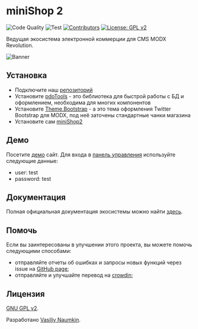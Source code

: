 # miniShop 2

![Code Quality](https://github.com/Ibochkarev/miniShop2/actions/workflows/phpcs.yml/badge.svg)
![Test](https://github.com/Ibochkarev/miniShop2/actions/workflows/eslint.yml/badge.svg)
[![Contributors](https://img.shields.io/github/contributors/bezumkin/miniShop2.svg?style=flat-square)](https://github.com/bezumkin/miniShop2/graphs/contributors)
[![License: GPL v2](https://img.shields.io/badge/License-GPL%20v2-blue.svg?style=flat-square)](https://www.gnu.org/licenses/gpl-2.0)

Ведущая экосистема электронной коммерции для CMS MODX Revolution.

![Banner](https://file.modx.pro/files/3/2/0/320623bc5e63ec239ffdf21e56ee5d88.png)

## Установка

- Подключите наш [репозиторий](https://modstore.pro/info/connection)
- Установите [pdoTools](https://modstore.pro/packages/utilities/pdotools) - это библиотека для быстрой работы с БД и оформлением, необходима для многих компонентов
- Установите [Theme.Bootstrap](https://modstore.pro/packages/sites-themes/theme.bootstrap) - а это тема оформления Twitter Bootstrap для MODX, под неё заточены стандартные чанки магазина
- Установите сам [miniShop2](https://modstore.pro/packages/ecommerce/minishop2)

## Демо

Посетите [демо](https://minishop2.com/) сайт. Для входа в [панель управления](https://minishop2.com/manager/) используйте следующие данные:

- user: test
- password: test

## Документация

Полная официальная документация экосистемы можно найти [здесь](https://docs.modx.pro/komponentyi/minishop2).

## Помочь

Если вы заинтересованы в улучшении этого проекта, вы можете помочь следующими способами:

- отправляйте отчеты об ошибках и запросы новых функций через issue на [GitHub page](https://github.com/modx-pro/miniShop2/issues);
- отправляйте и улучшайте перевод на [crowdin](https://crowdin.com/project/minishop2-ecommerce);

## Лицензия

[GNU GPL v2](https://opensource.org/licenses/GPL-2.0).

Разработано [Vasiliy Naumkin](https://github.com/bezumkin).
